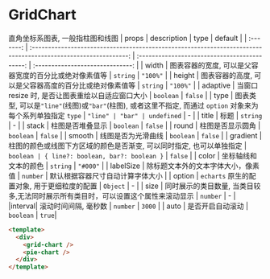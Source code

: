 # GridChart

直角坐标系图表, 一般指柱图和线图
| props | description | type | default |
| :-------: | :------------------------------------------------------------------------------------------------------------: | :-------------------------------------------: | :------------------------------: |
| width | 图表容器的宽度, 可以是父容器宽度的百分比或绝对像素值等 | `string` | `"100%"` |
| height | 图表容器的高度, 可以是父容器高度的百分比或绝对像素值等 | `string` | `"100%"` |
| adaptive | 当窗口 resize 时, 是否让图表重绘以自适应窗口大小 | `boolean` | `false` |
| type | 图表类型, 可以是`"line"`(线图)或`"bar"`(柱图), 或者这里不指定, 而通过 `option` 对象来为每个系列单独指定 `type` | `"line" | "bar" | undefined` | - |
| title | 标题 | `string` | - |
| stack | 柱图是否堆叠显示 | `boolean` | `false` |
| round | 柱图是否显示圆角 | `boolean` | `false` |
| smooth | 线图是否为光滑曲线 | `boolean` | `false` |
| gradient | 柱图的颜色或线图下方区域的颜色是否渐变, 可以同时指定, 也可以单独指定 | `boolean | { line?: boolean, bar?: boolean }` | `false` |
| color | 坐标轴线和文本的颜色 | `string` | `"#000"` |
| labelSize | 除标题文本外的文本字体大小，像素值 | `number` | 默认根据容器尺寸自动计算字体大小 |
| option | `echarts` 原生的配置对象, 用于更细粒度的配置 | `Object` | - |
| size | 同时展示的类目数量, 当类目较多,无法同时展示所有类目时，可以设置这个属性来滚动显示 | `number` | - |
|interval| 滚动时间间隔, 毫秒数 | `number` | `3000` |
| auto | 是否开启自动滚动 | `boolean` | `true`|

```html
<template>
  <div>
    <grid-chart />
    <pie-chart />
  </div>
</template>
```
